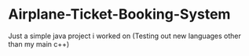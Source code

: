 # Airplane-Ticket-Booking-System
Just a simple java project i worked on (Testing out new languages other than my main c++)

